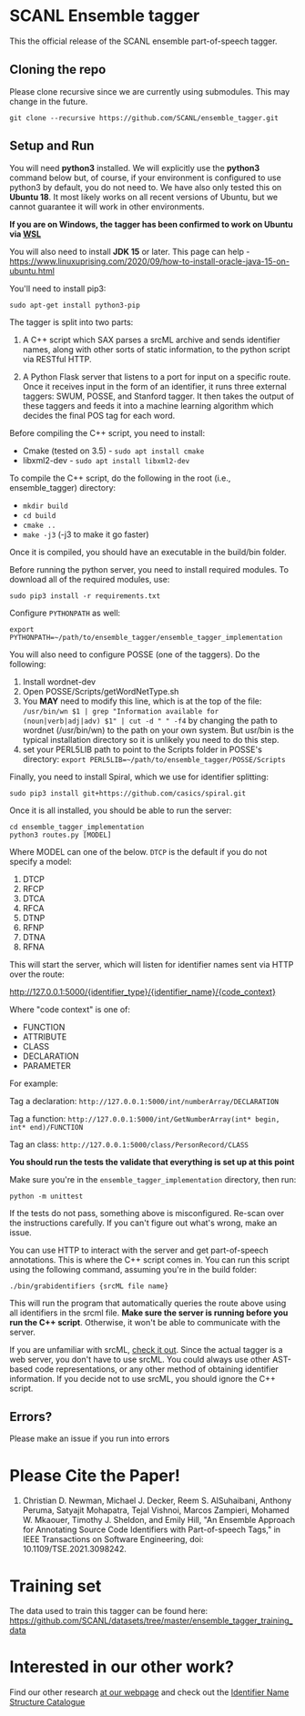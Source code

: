 # SCANL Ensemble tagger 
This the official release of the SCANL ensemble part-of-speech tagger.

## Cloning the repo
Please clone recursive since we are currently using submodules. This may change in the future.

	git clone --recursive https://github.com/SCANL/ensemble_tagger.git

## Setup and Run
You will need **python3** installed. We will explicitly use the **python3** command below but, of course, if your environment is configured to use python3 by default, you do not need to. We have also only tested this on **Ubuntu 18**. It most likely works on all recent versions of Ubuntu, but we cannot guarantee it will work in other environments.

**If you are on Windows, the tagger has been confirmed to work on Ubuntu via [WSL](https://docs.microsoft.com/en-us/windows/wsl/install-win10)**

You will also need to install **JDK 15** or later. This page can help - https://www.linuxuprising.com/2020/09/how-to-install-oracle-java-15-on-ubuntu.html

You'll need to install pip3:

``sudo apt-get install python3-pip``

The tagger is split into two parts: 
1. A C++ script which SAX parses a srcML archive and sends identifier names, along with other sorts of static information, to the python script via RESTful HTTP.

2. A Python Flask server that listens to a port for input on a specific route. Once it receives input in the form of an identifier, it runs three external taggers: SWUM, POSSE, and Stanford tagger. It then takes the output of these taggers and feeds it into a machine learning algorithm which decides the final POS tag for each word. 

Before compiling the C++ script, you need to install:
- Cmake (tested on 3.5) - ``sudo apt install cmake``
- libxml2-dev - ``sudo apt install libxml2-dev``

To compile the C++ script, do the following in the root (i.e., ensemble_tagger) directory:
- ``mkdir build``
- ``cd build``
- ``cmake ..``
- ``make -j3`` (-j3 to make it go faster)

Once it is compiled, you should have an executable in the build/bin folder. 

Before running the python server, you need to install required modules. To download all of the required modules, use:

	sudo pip3 install -r requirements.txt

Configure ``PYTHONPATH`` as well:

	export PYTHONPATH=~/path/to/ensemble_tagger/ensemble_tagger_implementation

You will also need to configure POSSE (one of the taggers).  Do the following:
1. Install wordnet-dev
2. Open POSSE/Scripts/getWordNetType.sh
3. You **MAY** need to modify this line, which is at the top of the file: ``/usr/bin/wn $1 | grep "Information available for (noun|verb|adj|adv) $1" | cut -d " " -f4`` by changing the path to wordnet (/usr/bin/wn) to the path on your own system. But usr/bin is the typical installation directory so it is unlikely you need to do this step.
4. set your PERL5LIB path to point to the Scripts folder in POSSE's directory: ``export PERL5LIB=~/path/to/ensemble_tagger/POSSE/Scripts``

Finally, you need to install Spiral, which we use for identifier splitting:

    sudo pip3 install git+https://github.com/casics/spiral.git

Once it is all installed, you should be able to run the server:

    cd ensemble_tagger_implementation
    python3 routes.py [MODEL]

Where MODEL can one of the below. ``DTCP`` is the default if you do not specify a model:
1. DTCP
2. RFCP
3. DTCA
4. RFCA
5. DTNP
6. RFNP
7. DTNA
8. RFNA

This will start the server, which will listen for identifier names sent via HTTP over the route:

http://127.0.0.1:5000/{identifier_type}/{identifier_name}/{code_context}

Where "code context" is one of:
- FUNCTION
- ATTRIBUTE
- CLASS
- DECLARATION
- PARAMETER

For example:

Tag a declaration: ``http://127.0.0.1:5000/int/numberArray/DECLARATION``

Tag a function: ``http://127.0.0.1:5000/int/GetNumberArray(int* begin, int* end)/FUNCTION``

Tag an class: ``http://127.0.0.1:5000/class/PersonRecord/CLASS``

**You should run the tests the validate that everything is set up at this point**

Make sure you're in the ``ensemble_tagger_implementation`` directory, then run:
```
python -m unittest
```
If the tests do not pass, something above is misconfigured. Re-scan over the instructions carefully. If you can't figure out what's wrong, make an issue.

You can use HTTP to interact with the server and get part-of-speech annotations. This is where the C++ script comes in. You can run this script using the following command, assuming you're in the build folder:

    ./bin/grabidentifiers {srcML file name}

This will run the program that automatically queries the route above using all identifiers in the srcml file. **Make sure the server is running before you run the C++ script**. Otherwise, it won't be able to communicate with the server.

If you are unfamiliar with srcML, [check it out](https://www.srcml.org/). Since the actual tagger is a web server, you don't have to use srcML. You could always use other AST-based code representations, or any other method of obtaining identifier information. If you decide not to use srcML, you should ignore the C++ script.

## Errors?
Please make an issue if you run into errors

# Please Cite the Paper!
1. Christian  D.  Newman,  Michael  J.  Decker,  Reem  S.  AlSuhaibani,  Anthony  Peruma,  Satyajit  Mohapatra,  Tejal  Vishnoi, Marcos Zampieri, Mohamed W. Mkaouer, Timothy J. Sheldon, and Emily Hill, "An Ensemble Approach for Annotating Source Code Identifiers with Part-of-speech Tags," in IEEE Transactions on Software Engineering, doi: 10.1109/TSE.2021.3098242.

# Training set
The data used to train this tagger can be found here: https://github.com/SCANL/datasets/tree/master/ensemble_tagger_training_data

# Interested in our other work?
Find our other research [at our webpage](https://www.scanl.org/) and check out the [Identifier Name Structure Catalogue](https://github.com/SCANL/identifier_name_structure_catalogue)
